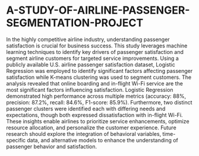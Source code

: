 # A-STUDY-OF-AIRLINE-PASSENGER-SEGMENTATION-PROJECT
In the highly competitive airline industry, understanding passenger satisfaction is crucial for business success. This study leverages machine learning techniques to identify key drivers of passenger satisfaction and segment airline customers for targeted service improvements. Using a publicly available U.S. airline passenger satisfaction dataset, Logistic Regression was employed to identify significant
factors affecting passenger satisfaction while K-means clustering was used to segment
customers. The analysis revealed that online boarding and in-flight Wi-Fi service are the
most significant factors influencing satisfaction. Logistic Regression demonstrated high
performance across multiple metrics (accuracy: 88%, precision: 87.2%, recall: 84.6%,
F1-score: 85.9%). Furthermore, two distinct passenger clusters were identified each with
differing needs and expectations, though both expressed dissatisfaction with in-flight
Wi-Fi. These insights enable airlines to prioritize service enhancements, optimize
resource allocation, and personalize the customer experience. Future research should
explore the integration of behavioral variables, time-specific data, and alternative
models to enhance the understanding of passenger behavior and satisfaction.
